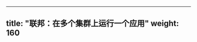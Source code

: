 <!--
---
title: "Federation - Run an App on Multiple Clusters"
weight: 160
---
-->

---
title: "联邦：在多个集群上运行一个应用"
weight: 160
---

